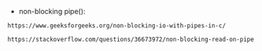 - non-blocking pipe():
``` website
https://www.geeksforgeeks.org/non-blocking-io-with-pipes-in-c/
```
```
https://stackoverflow.com/questions/36673972/non-blocking-read-on-pipe
```
